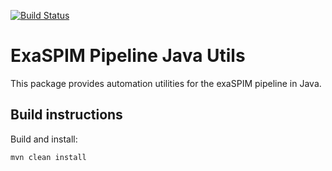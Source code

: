 [![Build Status](https://github.com/AllenNeuralDynamics/aind-exaSPIM-java-utils/actions/workflows/build.yml/badge.svg)](https://github.com/AllenNeuralDynamics/aind-exaSPIM-java-utils/actions/workflows/build.yml)

# ExaSPIM Pipeline Java Utils


This package provides automation utilities for the exaSPIM pipeline in Java.

Build instructions
------------------

Build and install:

```shell
mvn clean install
```

